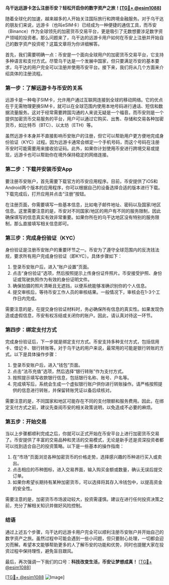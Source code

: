 **乌干达远游卡怎么注册币安？轻松开启你的数字资产之旅！[[TG💪+ @esim1088](https://t.me/s/esim1088)]**

随着全球化的加速，越来越多的人开始关注国际旅行和跨境金融服务。对于乌干达的朋友们来说，远游卡（也叫eSIM卡）已经成为一种便捷的通信工具，而币安（Binance）作为全球领先的加密货币交易平台，更是吸引了无数想要涉足数字资产领域的投资者。那么问题来了，乌干达的远游卡用户如何在币安上注册并开始自己的数字资产投资呢？这篇文章将为你详细解答。

首先，我们需要明确一点：币安是一个面向全球用户的加密货币交易平台，它支持多种语言和支付方式。尽管乌干达是一个发展中国家，但只要满足币安的基本要求，乌干达的用户完全可以注册并使用币安平台。接下来，我们将从几个方面来介绍具体的注册流程。

### 第一步：了解远游卡与币安的关系

远游卡是一种电子SIM卡，允许用户通过互联网连接到全球的移动网络。它的优点在于无需物理更换SIM卡，就可以在全球范围内使用本地号码进行通话、短信和数据流量服务。这对于经常需要跨国沟通的人来说无疑是一个福音。而币安则是一个提供加密货币交易服务的平台，用户可以通过它购买、出售、存储和交易各种加密货币，如比特币（BTC）、以太坊（ETH）等。

虽然远游卡本身并不直接影响币安账户的注册，但它可以帮助用户更方便地完成身份验证（KYC）过程。因为远游卡通常会绑定一个手机号码，而这个号码在注册币安时可能需要用来接收验证码。此外，如果你计划使用币安进行跨境交易或提现，远游卡也可以帮助你在境外保持稳定的网络连接。

### 第二步：下载并安装币安App

要注册币安账户，首先需要下载官方的币安应用程序。目前，币安提供了iOS和Android两个版本的应用程序，你可以根据自己的设备选择合适的版本进行下载。下载完成后，打开应用并点击“注册”按钮。

在注册页面，你需要填写一些基本信息，比如电子邮件地址、密码以及国家/地区信息。这里需要注意的是，币安对不同国家/地区的用户有不同的服务限制，因此确保填写的信息真实有效非常重要。如果你所在的乌干达地区没有特别的服务限制，那么直接填写相关信息即可。

### 第三步：完成身份验证（KYC）

身份验证是注册币安账户的重要环节之一。币安为了遵守全球范围内的反洗钱法规，要求所有用户完成身份验证（即KYC）。具体步骤如下：

1. 登录币安账户后，进入“账户设置”页面。
2. 点击“身份验证”选项，然后按照提示上传身份证件照片。币安接受护照、身份证或驾驶执照作为有效的身份证明文件。
3. 确保拍摄的照片清晰且无遮挡，以便系统能够准确识别你的个人信息。
4. 提交审核后，等待币安工作人员的审核结果。一般情况下，审核会在1-3个工作日内完成。

需要注意的是，在提交身份验证材料时，务必确保所有信息的真实性。如果发现伪造或虚假信息，币安有权冻结或关闭你的账户。因此，请认真对待这一环节。

### 第四步：绑定支付方式

完成身份验证后，下一步就是绑定支付方式。币安支持多种支付方式，包括信用卡、借记卡、银行转账等。对于乌干达的用户来说，最常用的可能是银行转账的方式。以下是具体操作步骤：

1. 登录币安账户后，进入“钱包”页面。
2. 点击“法币充值”选项，然后选择“银行转账”作为支付方式。
3. 按照提示填写收款银行信息，包括银行名称、账号、户名等。
4. 完成填写后，系统会生成一个虚拟银行账户供你进行转账操作。请严格按照提供的信息进行转账，并保留转账凭证以备后续核对。

需要注意的是，不同国家和地区可能存在不同的支付限额和服务费用。因此，在绑定支付方式之前，建议先查阅币安的相关政策说明，以免造成不必要的麻烦。

### 第五步：开始交易

当以上步骤都顺利完成之后，你就可以正式开始在币安平台上进行加密货币交易了。币安提供了丰富的交易品种和灵活的交易模式，无论是新手还是资深投资者都可以找到适合自己的投资策略。以下是一些基本的操作指南：

1. 在“市场”页面浏览各种加密货币的价格走势，选择感兴趣的币种进行买入或卖出。
2. 点击相应的币种图标，进入交易界面，输入购买金额或数量，确认无误后提交订单。
3. 如果你希望长期持有某种加密货币，可以选择将其存入冷钱包中，以提高资金的安全性。

需要注意的是，加密货币市场波动较大，投资需谨慎。建议在进行任何投资决策之前，充分了解相关知识并做好风险控制。

### 结语

通过上述五个步骤，乌干达的远游卡用户完全可以顺利注册币安账户并开始自己的数字资产之旅。虽然过程中可能会遇到一些小问题，但只要耐心处理，一切都会迎刃而解。希望本文能够帮助更多的人了解币安的功能和优势，同时也提醒大家在投资过程中保持理性，避免盲目跟风。

最后，再次强调一下我们的口号：**科技改变生活，币安让梦想成真！** [[TG💪+ @esim1088](https://t.me/s/esim1088)] 

[[TG💪+ @esim1088](https://t.me/s/esim1088) ![Image](https://i.postimg.cc/4NQfJmqS/Snipaste-2025-05-13-00-14-12.png)]